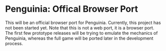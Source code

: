 # Penguinia: Offical Browser Port

This will be an official browser port for Penguinia. Currently, this project has not been started yet. Note that this is not a web port, it is a browser port. The first few prototype releases will be trying to emulate the mechanics of Penguinia, whereas the full game will be ported later in the development process.
